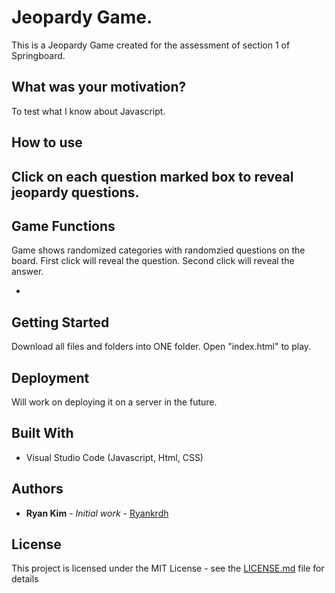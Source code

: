 # Jeopardy Game.

This is a Jeopardy Game created for the assessment of section 1 of Springboard.

## What was your motivation?

To test what I know about Javascript.

## How to use

## Click on each question marked box to reveal jeopardy questions.

## Game Functions

Game shows randomized categories with randomzied questions on the board.
First click will reveal the question.
Second click will reveal the answer.

-

## Getting Started

Download all files and folders into ONE folder. Open "index.html" to play.

## Deployment

Will work on deploying it on a server in the future.

## Built With

- Visual Studio Code (Javascript, Html, CSS)

## Authors

- **Ryan Kim** - _Initial work_ - [Ryankrdh](https://github.com/ryankrdh)

## License

This project is licensed under the MIT License - see the [LICENSE.md](LICENSE.md) file for details
